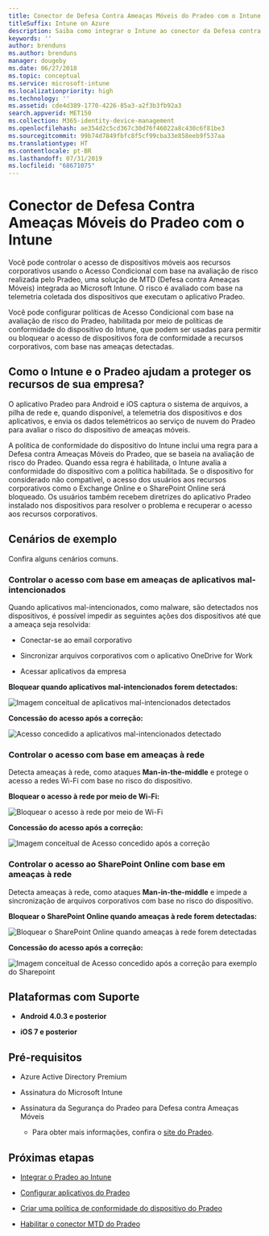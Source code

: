 ```yaml
---
title: Conector de Defesa Contra Ameaças Móveis do Pradeo com o Intune
titleSuffix: Intune on Azure
description: Saiba como integrar o Intune ao conector da Defesa contra Ameaças Móveis do Pradeo para controlar o acesso de dispositivos móveis aos recursos corporativos.
keywords: ''
author: brenduns
ms.author: brenduns
manager: dougeby
ms.date: 06/27/2018
ms.topic: conceptual
ms.service: microsoft-intune
ms.localizationpriority: high
ms.technology: ''
ms.assetid: cde4d389-1770-4226-85a3-a2f3b3fb92a3
search.appverid: MET150
ms.collection: M365-identity-device-management
ms.openlocfilehash: ae354d2c5cd367c30d76f46022a8c430c6f81be3
ms.sourcegitcommit: 99b74d7849fbfc8f5cf99cba33e858eeb9f537aa
ms.translationtype: HT
ms.contentlocale: pt-BR
ms.lasthandoff: 07/31/2019
ms.locfileid: "68671075"
---
```

# <a name="pradeo-mobile-threat-defense-connector-with-intune"></a>Conector de Defesa Contra Ameaças Móveis do Pradeo com o Intune

Você pode controlar o acesso de dispositivos móveis aos recursos corporativos usando o Acesso Condicional com base na avaliação de risco realizada pelo Pradeo, uma solução de MTD (Defesa contra Ameaças Móveis) integrada ao Microsoft Intune. O risco é avaliado com base na telemetria coletada dos dispositivos que executam o aplicativo Pradeo.

Você pode configurar políticas de Acesso Condicional com base na avaliação de risco do Pradeo, habilitada por meio de políticas de conformidade do dispositivo do Intune, que podem ser usadas para permitir ou bloquear o acesso de dispositivos fora de conformidade a recursos corporativos, com base nas ameaças detectadas.

## <a name="how-do-intune-and-pradeo-help-protect-your-company-resources"></a>Como o Intune e o Pradeo ajudam a proteger os recursos de sua empresa?

O aplicativo Pradeo para Android e iOS captura o sistema de arquivos, a pilha de rede e, quando disponível, a telemetria dos dispositivos e dos aplicativos, e envia os dados telemétricos ao serviço de nuvem do Pradeo para avaliar o risco do dispositivo de ameaças móveis.

A política de conformidade do dispositivo do Intune inclui uma regra para a Defesa contra Ameaças Móveis do Pradeo, que se baseia na avaliação de risco do Pradeo. Quando essa regra é habilitada, o Intune avalia a conformidade do dispositivo com a política habilitada. Se o dispositivo for considerado não compatível, o acesso dos usuários aos recursos corporativos como o Exchange Online e o SharePoint Online será bloqueado. Os usuários também recebem diretrizes do aplicativo Pradeo instalado nos dispositivos para resolver o problema e recuperar o acesso aos recursos corporativos.

## <a name="sample-scenarios"></a>Cenários de exemplo

Confira alguns cenários comuns.

### <a name="control-access-based-on-threats-from-malicious-apps"></a>Controlar o acesso com base em ameaças de aplicativos mal-intencionados

Quando aplicativos mal-intencionados, como malware, são detectados nos dispositivos, é possível impedir as seguintes ações dos dispositivos até que a ameaça seja resolvida:

- Conectar-se ao email corporativo

- Sincronizar arquivos corporativos com o aplicativo OneDrive for Work

- Acessar aplicativos da empresa

**Bloquear quando aplicativos mal-intencionados forem detectados:**

![Imagem conceitual de aplicativos mal-intencionados detectados](./media/pradeo_maliciousapps_blocked.png)

**Concessão do acesso após a correção:**

![Acesso concedido a aplicativos mal-intencionados detectado](./media/pradeo_maliciousapps_unblocked.png)

### <a name="control-access-based-on-threat-to-network"></a>Controlar o acesso com base em ameaças à rede

Detecta ameaças à rede, como ataques **Man-in-the-middle** e protege o acesso a redes Wi-Fi com base no risco do dispositivo.

**Bloquear o acesso à rede por meio de Wi-Fi:**

![Bloquear o acesso à rede por meio de Wi-Fi](./media/pradeo_network_wifi_blocked.png)

**Concessão do acesso após a correção:**

![Imagem conceitual de Acesso concedido após a correção](./media/pradeo_network_wifi_unblocked.png)

### <a name="control-access-to-sharepoint-online-based-on-threat-to-network"></a>Controlar o acesso ao SharePoint Online com base em ameaças à rede

Detecta ameaças à rede, como ataques **Man-in-the-middle** e impede a sincronização de arquivos corporativos com base no risco do dispositivo.

**Bloquear o SharePoint Online quando ameaças à rede forem detectadas:**

![Bloquear o SharePoint Online quando ameaças à rede forem detectadas](./media/pradeo_network_spo_blocked.png)

**Concessão do acesso após a correção:**

![Imagem conceitual de Acesso concedido após a correção para exemplo do Sharepoint](./media/pradeo_network_spo_unblocked.png)

## <a name="supported-platforms"></a>Plataformas com Suporte

- **Android 4.0.3 e posterior**

- **iOS 7 e posterior**

## <a name="prerequisites"></a>Pré-requisitos

- Azure Active Directory Premium

- Assinatura do Microsoft Intune

- Assinatura da Segurança do Pradeo para Defesa contra Ameaças Móveis

  - Para obter mais informações, confira o [site do Pradeo](https://www.pradeo.com/en-US/mobile-threat-protection).

## <a name="next-steps"></a>Próximas etapas

- [Integrar o Pradeo ao Intune](pradeo-mtd-connector-integration.md)

- [Configurar aplicativos do Pradeo](mtd-apps-ios-app-configuration-policy-add-assign.md)

- [Criar uma política de conformidade do dispositivo do Pradeo](mtd-device-compliance-policy-create.md)

- [Habilitar o conector MTD do Pradeo](mtd-connector-enable.md)
